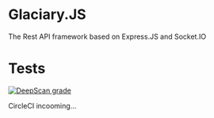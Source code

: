 # Glaciary.JS
 The Rest API framework based on Express.JS and Socket.IO

# Tests

[![DeepScan grade](https://deepscan.io/api/teams/5144/projects/7012/branches/64070/badge/grade.svg)](https://deepscan.io/dashboard#view=project&tid=5144&pid=7012&bid=64070)

CircleCI incooming...
